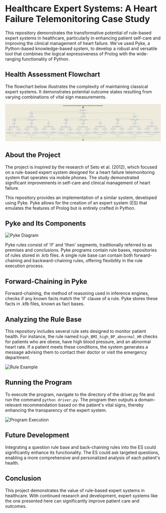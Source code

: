 # Healthcare Expert Systems: A Heart Failure Telemonitoring Case Study

This repository demonstrates the transformative potential of rule-based expert systems in healthcare, particularly in enhancing patient self-care and improving the clinical management of heart failure. We've used Pyke, a Python-based knowledge-based system, to develop a robust and versatile tool that combines the logical expressiveness of Prolog with the wide-ranging functionality of Python.

## Health Assessment Flowchart

The flowchart below illustrates the complexity of maintaining classical expert systems. It demonstrates potential outcome states resulting from varying combinations of vital sign measurements. 

![Health Assessment Flowchart](uml/output/state-attempt-2/StateDiagram.png)

## About the Project

The project is inspired by the research of Seto et al. (2012), which focused on a rule-based expert system designed for a heart failure telemonitoring system that operates via mobile phones. The study demonstrated significant improvements in self-care and clinical management of heart failure.

This repository provides an implementation of a similar system, developed using Pyke. Pyke allows for the creation of an expert system (ES) that emulates the features of Prolog but is entirely crafted in Python.

## Pyke and Its Components

![Pyke Diagram](path-to-screenshot)

Pyke rules consist of 'if' and 'then' segments, traditionally referred to as premises and conclusions. Pyke programs contain rule bases, repositories of rules stored in .krb files. A single rule base can contain both forward-chaining and backward-chaining rules, offering flexibility in the rule execution process.

## Forward-Chaining in Pyke

Forward-chaining, the method of reasoning used in inference engines, checks if any known facts match the 'if' clause of a rule. Pyke stores these facts in .kfb files, known as fact bases.

## Analyzing the Rule Base

This repository includes several rule sets designed to monitor patient health. For instance, the rule named `high_BMI_high_BP_abnormal_HR` checks for patients who are obese, have high blood pressure, and an abnormal heart rate. If a patient meets these conditions, the system generates a message advising them to contact their doctor or visit the emergency department.

![Rule Example](path-to-screenshot)

## Running the Program

To execute the program, navigate to the directory of the driver.py file and run the command `python driver.py`. The program then outputs a domain-relevant recommendation based on the patient's vital signs, thereby enhancing the transparency of the expert system.

![Program Execution](path-to-screenshot)

## Future Development

Integrating a question rule base and back-chaining rules into the ES could significantly enhance its functionality. The ES could ask targeted questions, enabling a more comprehensive and personalized analysis of each patient's health.

## Conclusion

This project demonstrates the value of rule-based expert systems in healthcare. With continued research and development, expert systems like the one presented here can significantly improve patient care and outcomes.
